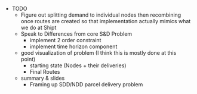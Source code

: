 * TODO
    * Figure out splitting demand to individual nodes then recombining once routes are created so that implementation actually mimics what we do at Shipt
    * Speak to Differences from core S&D Problem
        * implement 2 order constraint
        * implement time horizon component
    * good visualization of problem (I think this is mostly done at this point)
        * starting state (Nodes + their deliveries)
        * Final Routes
    * summary & slides
        * Framing up SDD/NDD parcel delivery problem 